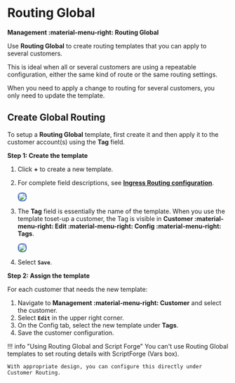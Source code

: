 # Routing Global

**Management :material-menu-right: Routing Global**

Use **Routing Global** to create routing templates that you can apply to several customers.

This is ideal when all or several customers are using a repeatable configuration, either the same kind of route or the same routing settings.

When you need to apply a change to routing for several customers, you only need to update the template.

## Create Global Routing

To setup a **Routing Global** template, first create it and then apply it to the customer account(s) using the **Tag** field.

**Step 1: Create the template**

1. Click **+** to create a new template.
2. For complete field descriptions, see [**Ingress Routing configuration**](https://docs.connexcs.com/customer/routing/#configure-routing).

    <img src= "/misc/img/routing-global.png" style="border: 2px solid #4472C4; border-radius: 8px;">

3. The **Tag** field is essentially the name of the template. When you use the template toset-up a customer, the Tag is visible in **Customer :material-menu-right: Edit :material-menu-right: Config :material-menu-right: Tags**.

    <img src= "/misc/img/tags.png" style="border: 2px solid #4472C4; border-radius: 8px;">

4. Select **`Save`**.

**Step 2: Assign the template**

For each customer that needs the new template:

1. Navigate to **Management :material-menu-right: Customer** and select the customer.
2. Select **`Edit`** in the upper right corner.
3. On the Config tab, select the new template under **Tags**.
4. Save the customer configuration.

!!! info "Using Routing Global and Script Forge"
    You can't use Routing Global templates to set routing details with ScriptForge (Vars box).

    With appropriate design, you can configure this directly under Customer Routing.
